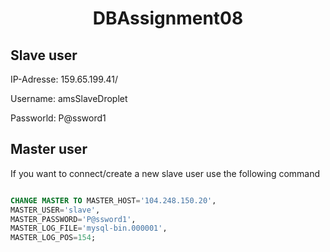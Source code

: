 <h1 align="center">DBAssignment08</h1>

<h2>Slave user</h2>
 <p>IP-Adresse: 159.65.199.41/<p>
 <p>Username: amsSlaveDroplet</p>
  <p>Passworld: P@ssword1 </p>
 
 <h2>Master user</h2>
 
 
 
 <p>If you want to connect/create a new slave user use the following command</p>
 
```sql

CHANGE MASTER TO MASTER_HOST='104.248.150.20',
MASTER_USER='slave',
MASTER_PASSWORD='P@ssword1',
MASTER_LOG_FILE='mysql-bin.000001',
MASTER_LOG_POS=154;

```

